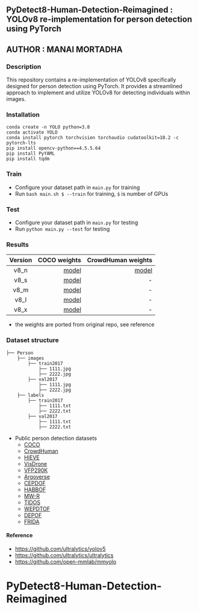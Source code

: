 ##  PyDetect8-Human-Detection-Reimagined : YOLOv8 re-implementation for person detection using PyTorch

## AUTHOR : MANAI MORTADHA

### Description
This repository contains a re-implementation of YOLOv8 specifically designed for person detection using PyTorch. It provides a streamlined approach to implement and utilize YOLOv8 for detecting individuals within images.

### Installation

```
conda create -n YOLO python=3.8
conda activate YOLO
conda install pytorch torchvision torchaudio cudatoolkit=10.2 -c pytorch-lts
pip install opencv-python==4.5.5.64
pip install PyYAML
pip install tqdm
```

### Train

* Configure your dataset path in `main.py` for training
* Run `bash main.sh $ --train` for training, `$` is number of GPUs

### Test

* Configure your dataset path in `main.py` for testing
* Run `python main.py --test` for testing

### Results

| Version |                                                                              COCO weights |         CrowdHuman weights |
|:-------:|------------------------------------------------------------------------------------------:|---------------------------:|
|  v8_n   | [model](https://github.com/jahongir7174/YOLOv8-pt/releases/download/v0.0.1-alpha/v8_n.pt) | [model](./weights/best.pt) |
|  v8_s   | [model](https://github.com/jahongir7174/YOLOv8-pt/releases/download/v0.0.1-alpha/v8_s.pt) |                          - |
|  v8_m   | [model](https://github.com/jahongir7174/YOLOv8-pt/releases/download/v0.0.1-alpha/v8_m.pt) |                          - |
|  v8_l   | [model](https://github.com/jahongir7174/YOLOv8-pt/releases/download/v0.0.1-alpha/v8_l.pt) |                          - |
|  v8_x   | [model](https://github.com/jahongir7174/YOLOv8-pt/releases/download/v0.0.1-alpha/v8_x.pt) |                          - |

* the weights are ported from original repo, see reference

### Dataset structure

    ├── Person 
        ├── images
            ├── train2017
                ├── 1111.jpg
                ├── 2222.jpg
            ├── val2017
                ├── 1111.jpg
                ├── 2222.jpg
        ├── labels
            ├── train2017
                ├── 1111.txt
                ├── 2222.txt
            ├── val2017
                ├── 1111.txt
                ├── 2222.txt

* Public person detection datasets
    * [COCO](https://cocodataset.org/#home)
    * [CrowdHuman](https://www.crowdhuman.org/download.html)
    * [HIEVE](http://humaninevents.org/data.html?title=1)
    * [VisDrone](https://github.com/VisDrone/VisDrone-Dataset)
    * [VFP290K](https://sites.google.com/view/dash-vfp300k/)
    * [Argoverse](https://eval.ai/web/challenges/challenge-page/800/overview)
    * [CEPDOF](https://vip.bu.edu/projects/vsns/cossy/datasets/cepdof/)
    * [HABBOF](https://vip.bu.edu/projects/vsns/cossy/datasets/habbof/)
    * [MW-R](https://vip.bu.edu/projects/vsns/cossy/datasets/mw-r/)
    * [TIDOS](https://vip.bu.edu/projects/vsns/cossy/datasets/tidos/)
    * [WEPDTOF](https://vip.bu.edu/projects/vsns/cossy/datasets/wepdtof/)
    * [DEPOF](https://vip.bu.edu/projects/vsns/cossy/datasets/depof/)
    * [FRIDA](https://vip.bu.edu/projects/vsns/cossy/datasets/frida/)

#### Reference

* https://github.com/ultralytics/yolov5
* https://github.com/ultralytics/ultralytics
* https://github.com/open-mmlab/mmyolo

  
# PyDetect8-Human-Detection-Reimagined


